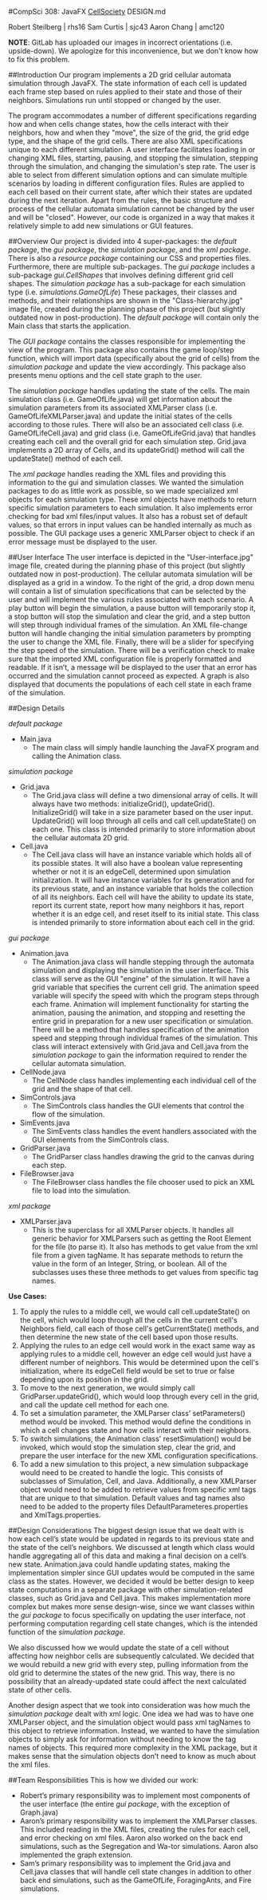 #CompSci 308: JavaFX [CellSociety](http://www.cs.duke.edu/courses/compsci308/fall16/assign/02_cellsociety/part1_SDG.php) DESIGN.md

Robert Steilberg | rhs16
Sam Curtis | sjc43
Aaron Chang | amc120

**NOTE**: GitLab has uploaded our images in incorrect orientations (i.e. upside-down). We apologize for this inconvenience, but we don't know how to fix this problem.

##Introduction
Our program implements a 2D grid cellular automata simulation through JavaFX. The state information of each cell is updated each frame step based on rules applied to their state and those of their neighbors. Simulations run until stopped or changed by the user.

The program accommodates a number of different specifications regarding how and when cells change states, how the cells interact with their neighbors, how and when they "move", the size of the grid, the grid edge type, and the shape of the grid cells. There are also XML specifications unique to each different simulation. A user interface facilitates loading in or changing XML files, starting, pausing, and stopping the simulation, stepping through the simulation, and changing the simulation's step rate. The user is able to select from different simulation options and can simulate multiple scenarios by loading in different configuration files. Rules are applied to each cell based on their current state, after which their states are updated during the next iteration. Apart from the rules, the basic structure and process of the cellular automata simulation cannot be changed by the user and will be "closed". However, our code is organized in a way that makes it relatively simple to add new simulations or GUI features.

##Overview
Our project is divided into 4 super-packages: the *default package*, the *gui package*, the *simulation package*, and the *xml package*. There is also a *resource package* containing our CSS and properties files. Furthermore, there are multiple sub-packages. The *gui package* includes a sub-package *gui.CellShapes* that involves defining different grid cell shapes. The *simulation package* has a sub-package for each simulation type (i.e. *simulations.GameOfLife*) These packages, their classes and methods, and their relationships are shown in the "Class-hierarchy.jpg" image file, created during the planning phase of this project (but slightly outdated now in post-production). The *default package* will contain only the Main class that starts the application.

The *GUI package* contains the classes responsible for implementing the view of the program. This package also contains the game loop/step function, which will import data (specifically about the grid of cells) from the *simulation package* and update the view accordingly. This package also presents menu options and the cell state graph to the user.

The *simulation package* handles updating the state of the cells. The main simulation class (i.e. GameOfLife.java) will get information about the simulation parameters from its associated XMLParser class (i.e. GameOfLifeXMLParser.java) and update the initial states of the cells according to those rules. There will also be an associated cell class (i.e. GameOfLifeCell.java) and grid class (i.e. GameOfLifeGrid.java) that handles creating each cell and the overall grid for each simulation step.  Grid.java implements a 2D array of Cells, and its updateGrid() method will call the updateState() method of each cell.

The *xml package* handles reading the XML files and providing this information to the gui and simulation classes. We wanted the simulation packages to do as little work as possible, so we made specialized xml objects for each simulation type.  These xml objects have methods to return specific simulation parameters to each simulation. It also implements error checking for bad xml files/input values. It also has a robust set of default values, so that errors in input values can be handled internally as much as possible. The GUI package uses a generic XMLParser object to check if an error message must be displayed to the user.

##User Interface
The user interface is depicted in the "User-interface.jpg" image file, created during the planning phase of this project (but slightly outdated now in post-production). The cellular automata simulation will be displayed as a grid in a window. To the right of the grid, a drop down menu will contain a list of simulation specifications that can be selected by the user and will implement the various rules associated with each scenario. A play button will begin the simulation, a pause button will temporarily stop it, a stop button will stop the simulation and clear the grid, and a step button will step through individual frames of the simulation. An XML file-change button will handle changing the initial simulation parameters by prompting the user to change the XML file. Finally, there will be a slider for specifying the step speed of the simulation. There will be a verification check to make sure that the imported XML configuration file is properly formatted and readable. If it isn’t, a message will be displayed to the user that an error has occurred and the simulation cannot proceed as expected. A graph is also displayed that documents the populations of each cell state in each frame of the simulation.

##Design Details

*default package*

* Main.java
	* The main class will simply handle launching the JavaFX program and calling the Animation class.

*simulation package*

* Grid.java
	* The Grid.java class will define a two dimensional array of cells. It will always have two methods: initializeGrid(), updateGrid(). InitializeGrid() will take in a size parameter based on the user input. UpdateGrid() will loop through all cells and call cell.updateState() on each one. This class is intended primarily to store information about the cellular automata 2D grid.
* Cell.java
	* The Cell.java class will have an instance variable which holds all of its possible states. It will also have a boolean value representing whether or not it is an edgeCell, determined upon simulation initialization. It will have instance variables for its generation and for its previous state, and an instance variable that holds the collection of all its neighbors. Each cell will have the ability to update its state, report its current state, report how many neighbors it has, report whether it is an edge cell, and reset itself to its initial state. This class is intended primarily to store information about each cell in the grid.

*gui package*

* Animation.java
	* The Animation.java class will handle stepping through the automata simulation and displaying the simulation in the user interface. This class will serve as the GUI "engine" of the simulation. It will have a grid variable that specifies the current cell grid. The animation speed variable will specify the speed with which the program steps through each frame. Animation will implement functionality for starting the animation, pausing the animation, and stopping and resetting the entire grid in preparation for a new user specification or simulation. There will be a method that handles specification of the animation speed and stepping through individual frames of the simulation. This class will interact extensively with Grid.java and Cell.java from the *simulation package* to gain the information required to render the cellular automata simulation.
* CellNode.java
	* The CellNode class handles implementing each individual cell of the grid and the shape of that cell.
* SimControls.java
	* The SimControls class handles the GUI elements that control the flow of the simulation.
* SimEvents.java
	* The SimEvents class handles the event handlers associated with the GUI elements from the SimControls class.
* GridParser.java
	* The GridParser class handles drawing the grid to the canvas during each step.
* FileBrowser.java
	* The FileBrowser class handles the file chooser used to pick an XML file to load into the simulation.
	
*xml package*

* XMLParser.java
	* This is the superclass for all XMLParser objects. It handles all generic behavior for XMLParsers such as getting the Root Element for the file (to parse it). It also has methods to get value from the xml file from a given tagName. It has separate methods to return the value in the form of an Integer, String, or boolean. All of the subclasses uses these three methods to get values from specific tag names.

**Use Cases:**
1. To apply the rules to a middle cell, we would call cell.updateState() on the cell, which would loop through all the cells in the current cell's Neighbors field, call each of those cell's getCurrentState() methods, and then determine the new state of the cell based upon those results. 
2. Applying the rules to an edge cell would work in the exact same way as applying rules to a middle cell, however an edge cell would just have a different number of neighbors. This would be determined upon the cell's initialization, where its edgeCell field would be set to true or false depending upon its position in the grid. 
3. To move to the next generation, we would simply call GridParser.updateGrid(), which would loop through every cell in the grid, and  call the update cell method for each one. 
4. To set a simulation parameter, the XMLParser class’ setParameters() method would be invoked. This method would define the conditions in which a cell changes state and how cells interact with their neighbors. 
5. To switch simulations, the Animation class' resetSimulation() would be invoked, which would stop the simulation step, clear the grid, and prepare the user interface for the new XML configuration specifications.
6. To add a new simulation to this project, a new simulation subpackage would need to be created to handle the logic. This consists of subclasses of Simulation, Cell, and Java. Additionally, a new XMLParser object would need to be added to retrieve values from specific xml tags that are unique to that simulation.  Default values and tag names also need to be added to the property files DefaultParameteres.properties and XmlTags.properties.

##Design Considerations
The biggest design issue that we dealt with is how each cell’s state would be updated in regards to its previous state and the state of the cell’s neighbors. We discussed at length which class would handle aggregating all of this data and making a final decision on a cell’s new state. Animation.java could handle updating states, making the implementation simpler since GUI updates would be computed in the same class as the states. However, we decided it would be better design to keep state computations in a separate package with other simulation-related classes, such as Grid.java and Cell.java. This makes implementation more complex but makes more sense design-wise, since we want classes within the *gui package* to focus specifically on updating the user interface, not performing computation regarding cell state changes, which is the intended function of the *simulation package*.

We also discussed how we would update the state of a cell without affecting how neighbor cells are subsequently calculated. We decided that we would rebuild a new grid with every step, pulling information from the old grid to determine the states of the new grid. This way, there is no possibility that an already-updated state could affect the next calculated state of other cells.

Another design aspect that we took into consideration was how much the *simulation package* dealt with xml logic. One idea we had was to have one XMLParser object, and the simulation object would pass xml tagNames to this object to retrieve information. Instead, we wanted to have the simulation objects to simply ask for information without needing to know the tag names of objects. This required more complexity in the XML package, but it makes sense that the simulation objects don't need to know as much about the xml files.

##Team Responsibilities
This is how we divided our work:

* Robert’s primary responsibility was  to implement most components of the user interface (the entire *gui package*, with the exception of Graph.java)
* Aaron’s primary responsibility was to implement the XMLParser classes. This included reading in the XML files, creating the rules for each cell, and error checking on xml files. Aaron also worked on the back end simulations, such as the Segregation and Wa-tor simulations. Aaron also implemented the graph extension.
* Sam’s primary responsibility was to implement the Grid.java and Cell.java classes that will handle cell state changes in addition to other back end simulations, such as the GameOfLife, ForagingAnts, and Fire simulations.

